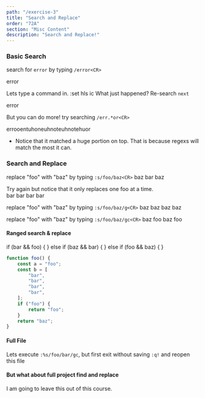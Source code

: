 ```yaml
---
path: "/exercise-3"
title: "Search and Replace"
order: "72A"
section: "Misc Content"
description: "Search and Replace!"
---
```


### Basic Search
search for `error` by typing `/error<CR>`

error

Lets type a command in.  :set hls ic
What just happened?
Re-search `next`

error

But you can do more! try searching `/err.*or<CR>`

errooentuhoneuhnoteuhnotehuor

* Notice that it matched a huge portion on top.  That is because regexs will
  match the most it can.

### Search and Replace
replace "foo" with "baz" by typing `:s/foo/baz<CR>`
baz bar baz

Try again but notice that it only replaces one foo at a time.  
bar bar bar bar

replace "foo" with "baz" by typing `:s/foo/baz/g<CR>`
baz baz baz baz

replace "foo" with "baz" by typing `:s/foo/baz/gc<CR>`
baz foo baz foo


#### Ranged search & replace

if (bar && foo) {
} else if (baz && bar) {
} else if (foo && baz) {
}

```typescript
function foo() {
    const a = "foo";
    const b = [
        "bar",
        "bar",
        "bar",
        "bar",
    ];
    if ("foo") {
        return "foo";
    }
    return "baz";
}
```
#### Full File
Lets execute `:%s/foo/bar/gc`, but first exit without saving `:q!` and reopen
this file

#### But what about full project find and replace
I am going to leave this out of this course.  

